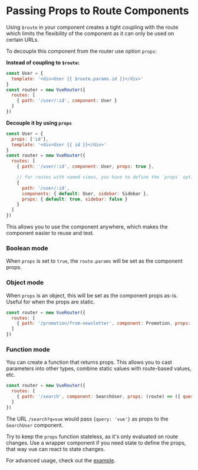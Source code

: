 # Passing Props to Route Components

Using `$route` in your component creates a tight coupling with the route which limits the flexibility of the component as it can only be used on certain URLs.

To decouple this component from the router use option `props`:

**Instead of coupling to `$route`:**

``` js
const User = {
  template: '<div>User {{ $route.params.id }}</div>'
}
const router = new VueRouter({
  routes: [
    { path: '/user/:id', component: User }
  ]
})
```

**Decouple it by using `props`**

``` js
const User = {
  props: ['id'],
  template: '<div>User {{ id }}</div>'
}
const router = new VueRouter({
  routes: [
    { path: '/user/:id', component: User, props: true },

    // for routes with named views, you have to define the `props` option for each named view:
    {
      path: '/user/:id',
      components: { default: User, sidebar: Sidebar },
      props: { default: true, sidebar: false }
    }
  ]
})
```

This allows you to use the component anywhere, which makes the component easier to reuse and test.

### Boolean mode

When `props` is set to `true`, the `route.params` will be set as the component props.

### Object mode

When `props` is an object, this will be set as the component props as-is. Useful for when the props are static.

``` js
const router = new VueRouter({
  routes: [
    { path: '/promotion/from-newsletter', component: Promotion, props: { newsletterPopup: false } }
  ]
})
```

### Function mode

You can create a function that returns props. This allows you to cast parameters into other types, combine static values with route-based values, etc.

``` js
const router = new VueRouter({
  routes: [
    { path: '/search', component: SearchUser, props: (route) => ({ query: route.query.q }) }
  ]
})
```

The URL `/search?q=vue` would pass `{query: 'vue'}` as props to the `SearchUser` component.

Try to keep the `props` function stateless, as it's only evaluated on route changes. Use a wrapper component if you need state to define the props, that way vue can react to state changes.

For advanced usage, check out the [example](https://github.com/vuejs/vue-router/blob/dev/examples/route-props/app.js).
